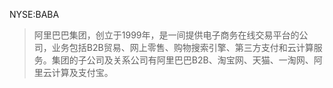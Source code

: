 NYSE:BABA

> 阿里巴巴集团，创立于1999年，是一间提供电子商务在线交易平台的公司，业务包括B2B贸易、网上零售、购物搜索引擎、第三方支付和云计算服务。集团的子公司及关系公司有阿里巴巴B2B、淘宝网、天猫、一淘网、阿里云计算及支付宝。
